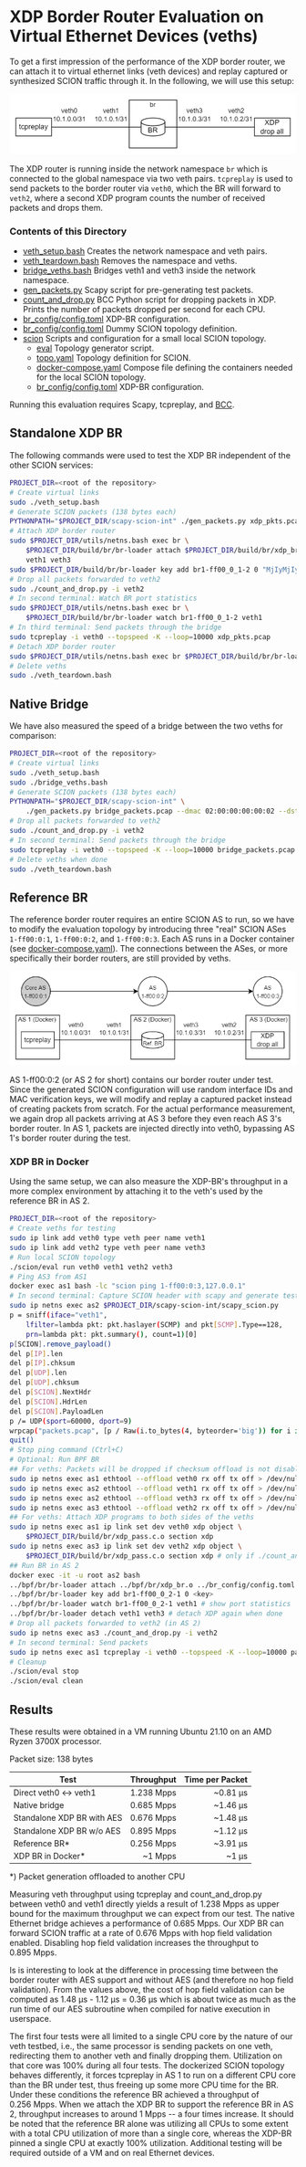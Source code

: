 XDP Border Router Evaluation on Virtual Ethernet Devices (veths)
================================================================

To get a first impression of the performance of the XDP border router, we can attach it to virtual
ethernet links (veth devices) and replay captured or synthesized SCION traffic through it. In the
following, we will use this setup:

![Topology](images/eval_topo.png)

The XDP router is running inside the network namespace `br` which is connected to the global
namespace via two veth pairs. `tcpreplay` is used to send packets to the border router via
`veth0`, which the BR will forward to `veth2`, where a second XDP program counts the number of
received packets and drops them.

### Contents of this Directory
- [veth_setup.bash](./veth_setup.bash) Creates the network namespace and veth pairs.
- [veth_teardown.bash](./veth_teardown.bash) Removes the namespace and veths.
- [bridge_veths.bash](./bridge_veths.bash) Bridges veth1 and veth3 inside the network namespace.
- [gen_packets.py](./gen_packets.py) Scapy script for pre-generating test packets.
- [count_and_drop.py](./count_and_drop.py) BCC Python script for dropping packets in XDP.
  Prints the number of packets dropped per second for each CPU.
- [br_config/config.toml](br_config/config.toml) XDP-BR configuration.
- [br_config/config.toml](br_config/topology.json) Dummy SCION topology definition.
- [scion](scion/) Scripts and configuration for a small local SCION topology.
  - [eval](scion/eval) Topology generator script.
  - [topo.yaml](scion/topo.yaml) Topology definition for SCION.
  - [docker-compose.yaml](scion/docker-compose.yaml) Compose file defining the containers needed for
    the local SCION topology.
  - [br_config/config.toml](scion/br_config/config.toml) XDP-BR configuration.

Running this evaluation requires Scapy, tcpreplay, and [BCC](https://github.com/iovisor/bcc).

Standalone XDP BR
-----------------
The following commands were used to test the XDP BR independent of the other SCION services:
```bash
PROJECT_DIR=<root of the repository>
# Create virtual links
sudo ./veth_setup.bash
# Generate SCION packets (138 bytes each)
PYTHONPATH="$PROJECT_DIR/scapy-scion-int" ./gen_packets.py xdp_pkts.pcap
# Attach XDP border router
sudo $PROJECT_DIR/utils/netns.bash exec br \
    $PROJECT_DIR/build/br/br-loader attach $PROJECT_DIR/build/br/xdp_br.o br_config/config.toml \
    veth1 veth3
sudo $PROJECT_DIR/build/br/br-loader key add br1-ff00_0_1-2 0 "MjIyMjIyMjIyMjIyMjIyMg=="
# Drop all packets forwarded to veth2
sudo ./count_and_drop.py -i veth2
# In second terminal: Watch BR port statistics
sudo $PROJECT_DIR/utils/netns.bash exec br \
    $PROJECT_DIR/build/br/br-loader watch br1-ff00_0_1-2 veth1
# In third terminal: Send packets through the bridge
sudo tcpreplay -i veth0 --topspeed -K --loop=10000 xdp_pkts.pcap
# Detach XDP border router
sudo $PROJECT_DIR/utils/netns.bash exec br $PROJECT_DIR/build/br/br-loader detach veth1 veth3
# Delete veths
sudo ./veth_teardown.bash
```

Native Bridge
-------------
We have also measured the speed of a bridge between the two veths for comparison:
```bash
PROJECT_DIR=<root of the repository>
# Create virtual links
sudo ./veth_setup.bash
sudo ./bridge_veths.bash
# Generate SCION packets (138 bytes each)
PYTHONPATH="$PROJECT_DIR/scapy-scion-int" \
    ./gen_packets.py bridge_packets.pcap --dmac 02:00:00:00:00:02 --dst 10.1.0.2
# Drop all packets forwarded to veth2
sudo ./count_and_drop.py -i veth2
# In second terminal: Send packets through the bridge
sudo tcpreplay -i veth0 --topspeed -K --loop=10000 bridge_packets.pcap
# Delete veths when done
sudo ./veth_teardown.bash
```

Reference BR
------------
The reference border router requires an entire SCION AS to run, so we have to modify the evaluation
topology by introducing three "real" SCION ASes `1-ff00:0:1`, `1-ff00:0:2`, and `1-ff00:0:3`.
Each AS runs in a Docker container (see [docker-compose.yaml](scion/docker-compose.yaml)). The
connections between the ASes, or more specifically their border routers, are still provided by
veths.

![Topology](images/eval_scion_topo.png)

AS 1-ff00:0:2 (or AS 2 for short) contains our border router under test. Since the generated SCION
configuration will use random interface IDs and MAC verification keys, we will modify and replay a
captured packet instead of creating packets from scratch. For the actual performance measurement, we
again drop all packets arriving at AS 3 before they even reach AS 3's border router. In AS 1,
packets are injected directly into veth0, bypassing AS 1's border router during the test.

### XDP BR in Docker
Using the same setup, we can also measure the XDP-BR's throughput in a more complex environment by
attaching it to the veth's used by the reference BR in AS 2.

```bash
PROJECT_DIR=<root of the repository>
# Create veths for testing
sudo ip link add veth0 type veth peer name veth1
sudo ip link add veth2 type veth peer name veth3
# Run local SCION topology
./scion/eval run veth0 veth1 veth2 veth3
# Ping AS3 from AS1
docker exec as1 bash -lc "scion ping 1-ff00:0:3,127.0.0.1"
# In second terminal: Capture SCION header with scapy and generate test packets
sudo ip netns exec as2 $PROJECT_DIR/scapy-scion-int/scapy_scion.py
p = sniff(iface="veth1",
    lfilter=lambda pkt: pkt.haslayer(SCMP) and pkt[SCMP].Type==128,
    prn=lambda pkt: pkt.summary(), count=1)[0]
p[SCION].remove_payload()
del p[IP].len
del p[IP].chksum
del p[UDP].len
del p[UDP].chksum
del p[SCION].NextHdr
del p[SCION].HdrLen
del p[SCION].PayloadLen
p /= UDP(sport=60000, dport=9)
wrpcap("packets.pcap", [p / Raw(i.to_bytes(4, byteorder='big')) for i in range(1000)])
quit()
# Stop ping command (Ctrl+C)
# Optional: Run BPF BR
## For veths: Packets will be dropped if checksum offload is not disabled
sudo ip netns exec as1 ethtool --offload veth0 rx off tx off > /dev/null
sudo ip netns exec as2 ethtool --offload veth1 rx off tx off > /dev/null
sudo ip netns exec as2 ethtool --offload veth3 rx off tx off > /dev/null
sudo ip netns exec as3 ethtool --offload veth2 rx off tx off > /dev/null
## For veths: Attach XDP programs to both sides of the veths
sudo ip netns exec as1 ip link set dev veth0 xdp object \
    $PROJECT_DIR/build/br/xdp_pass.c.o section xdp
sudo ip netns exec as3 ip link set dev veth2 xdp object \
    $PROJECT_DIR/build/br/xdp_pass.c.o section xdp # only if ./count_and_drop.py is not used
## Run BR in AS 2
docker exec -it -u root as2 bash
../bpf/br/br-loader attach ../bpf/br/xdp_br.o ../br_config/config.toml veth1 veth3
../bpf/br/br-loader key add br1-ff00_0_2-1 0 <key>
../bpf/br/br-loader watch br1-ff00_0_2-1 veth1 # show port statistics
../bpf/br/br-loader detach veth1 veth3 # detach XDP again when done
# Drop all packets forwarded to veth2 (in AS 2)
sudo ip netns exec as3 ./count_and_drop.py -i veth2
# In second terminal: Send packets
sudo ip netns exec as1 tcpreplay -i veth0 --topspeed -K --loop=10000 packets.pcap
# Cleanup
./scion/eval stop
./scion/eval clean
```

Results
-------
These results were obtained in a VM running Ubuntu 21.10 on an AMD Ryzen 3700X processor.

Packet size: 138 bytes

| Test                       | Throughput | Time per Packet |
|----------------------------|-----------:|----------------:|
| Direct veth0 <-> veth1     | 1.238 Mpps |        ~0.81 µs |
| Native bridge              | 0.685 Mpps |        ~1.46 µs |
| Standalone XDP BR with AES | 0.676 Mpps |        ~1.48 µs |
| Standalone XDP BR w/o AES  | 0.895 Mpps |        ~1.12 µs |
| Reference BR*              | 0.256 Mpps |        ~3.91 µs |
| XDP BR in Docker*          |    ~1 Mpps |           ~1 µs |

*) Packet generation offloaded to another CPU

Measuring veth throughput using tcpreplay and count_and_drop.py between veth0 and veth1 directly
yields a result of 1.238&nbsp;Mpps as upper bound for the maximum throughput we can expect from our
test. The native Ethernet bridge achieves a performance of 0.685&nbsp;Mpps. Our XDP BR can forward
SCION traffic at a rate of 0.676&nbsp;Mpps with hop field validation enabled. Disabling hop field
validation increases the throughput to 0.895&nbsp;Mpps.

Is is interesting to look at the difference in processing time between the border router with AES
support and without AES (and therefore no hop field validation). From the values above, the cost of
hop field validation can be computed as 1.48&nbsp;µs - 1.12&nbsp;µs = 0.36&nbsp;µs which is about
twice as much as the run time of our AES subroutine when compiled for native execution in userspace.

The first four tests were all limited to a single CPU core by the nature of our veth testbed, i.e.,
the same processor is sending packets on one veth, redirecting them to another veth and finally
dropping them. Utilization on that core was 100% during all four tests. The dockerized SCION
topology behaves differently, it forces tcpreplay in AS 1 to run on a different CPU core than the
BR under test, thus freeing up some more CPU time for the BR. Under these conditions the reference
BR achieved a throughput of 0.256&nbsp;Mpps. When we attach the XDP BR to support the reference BR
in AS 2, throughput increases to around 1&nbsp;Mpps -- a four times increase. It should be noted
that the reference BR alone was utilizing all CPUs to some extent with a total CPU utilization of
more than a single core, whereas the XDP-BR pinned a single CPU at exactly 100% utilization.
Additional testing will be required outside of a VM and on real Ethernet devices.
